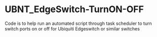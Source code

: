 # UBNT_EdgeSwitch-TurnON-OFF
Code is to help run an automated script through task scheduler to turn switch ports on or off for Ubiquiti Edgeswitch or similar switches
